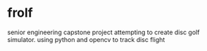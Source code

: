 # frolf
senior engineering capstone project attempting to create disc golf simulator. using python and opencv to track disc flight

